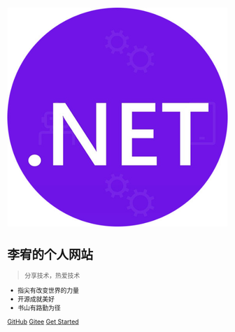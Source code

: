 ![logo](media/logo.jpg)

# 李宥的个人网站

> 分享技术，热爱技术

- 指尖有改变世界的力量
- 开源成就美好
- 书山有路勤为径

[GitHub](https://github.com/bluecusliyou)
[Gitee](https://gitee.com/bluecusliyou)
[Get Started](first/first)
